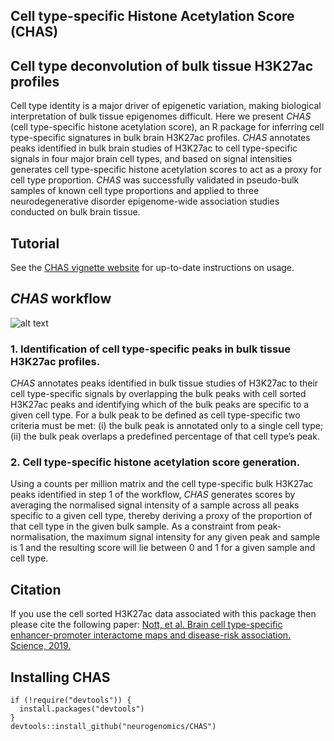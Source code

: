 ## Cell type-specific Histone Acetylation Score (CHAS)

Cell type deconvolution of bulk tissue H3K27ac profiles
------
Cell type identity is a major driver of epigenetic variation, making biological interpretation of bulk tissue epigenomes difficult. Here we present *CHAS* (cell type-specific histone acetylation score), an R package for inferring cell type-specific signatures in bulk brain H3K27ac profiles. *CHAS* annotates peaks identified in bulk brain studies of H3K27ac to cell type-specific signals in four major brain cell types, and based on signal intensities generates cell type-specific histone acetylation scores to act as a proxy for cell type proportion. *CHAS* was successfully validated in pseudo-bulk samples of known cell type proportions and applied to three neurodegenerative disorder epigenome-wide association studies conducted on bulk brain tissue. 

Tutorial 
------
See the [CHAS vignette
website](https://neurogenomics.github.io/CHAS/CHAS.html)
for up-to-date instructions on usage.

*CHAS* workflow 
------
![alt text](https://github.com/KittyMurphy/CHAS/blob/master/CHAS_workflow.png)
### 1. Identification of cell type-specific peaks in bulk tissue H3K27ac profiles.

*CHAS* annotates peaks identified in bulk tissue studies of H3K27ac to their cell type-specific signals by overlapping the bulk peaks with cell sorted H3K27ac peaks and identifying which of the bulk peaks are specific to a given cell type. For a bulk peak to be defined as cell type-specific two criteria must be met: (i) the bulk peak is annotated only to a single cell type; (ii) the bulk peak overlaps a predefined percentage of that cell type’s peak.

### 2. Cell type-specific histone acetylation score generation.

Using a counts per million matrix and the cell type-specific bulk H3K27ac peaks identified in step 1 of the workflow, *CHAS* generates scores by averaging the normalised signal intensity of a sample across all peaks specific to a given cell type, thereby deriving a proxy of the proportion of that cell type in the given bulk sample. As a constraint from peak-normalisation, the maximum signal intensity for any given peak and sample is 1 and the resulting score will lie between 0 and 1 for a given sample and cell type.

Citation
------
If you use the cell sorted H3K27ac data associated with this package 
then please cite the following paper: 
[Nott, et al. Brain cell type-specific enhancer-promoter interactome maps and disease-risk association. Science, 2019.](https://science.sciencemag.org/content/366/6469/1134.abstract)

Installing CHAS
------
```
if (!require("devtools")) {
  install.packages("devtools")
}
devtools::install_github("neurogenomics/CHAS")
```


